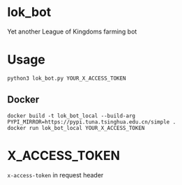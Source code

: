 # lok_bot

Yet another League of Kingdoms farming bot

# Usage

```shell
python3 lok_bot.py YOUR_X_ACCESS_TOKEN
```

## Docker

```shell
docker build -t lok_bot_local --build-arg PYPI_MIRROR=https://pypi.tuna.tsinghua.edu.cn/simple .
docker run lok_bot_local YOUR_X_ACCESS_TOKEN
```

# X_ACCESS_TOKEN

`x-access-token` in request header
